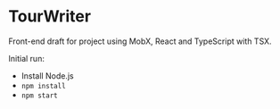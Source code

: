 # TourWriter

Front-end draft for project using MobX, React and TypeScript with TSX.

Initial run:

* Install Node.js
* `npm install`
* `npm start`
